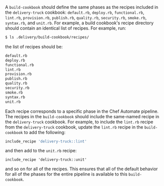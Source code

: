 A `build-cookbook` should define the same phases as the recipes included
in the `delivery-truck` cookbook: `default.rb`, `deploy.rb`,
`functional.rb`, `lint.rb`, `provision.rb`, `publish.rb`, `quality.rb`,
`security.rb`, `smoke.rb`, `syntax.rb`, and `unit.rb`. For example, a
build cookbook's recipe directory should contain an identical list of
recipes. For example, run:

``` bash
$ ls .delivery/build-cookbook/recipes/
```

the list of recipes should be:

``` bash
default.rb
deploy.rb
functional.rb
lint.rb
provision.rb
publish.rb
quality.rb
security.rb
smoke.rb
syntax.rb
unit.rb
```

Each recipe corresponds to a specific phase in the Chef Automate
pipeline. The recipes in the `build-cookbook` should include the
same-named recipe in the `delivery-truck` cookbook. For example, to
include the `lint.rb` recipe from the `delivery-truck` cookbook, update
the `lint.rb` recipe in the `build-cookbook` to add the following:

``` ruby
include_recipe 'delivery-truck::lint'
```

and then add to the `unit.rb` recipe:

``` none
include_recipe 'delivery-truck::unit'
```

and so on for all of the recipes. This ensures that all of the default
behavior for all of the phases for the entire pipeline is available to
this `build-cookbook`.